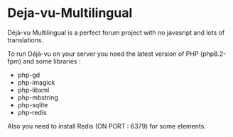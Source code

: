 # Deja-vu-Multilingual
Déjà-vu Multilingual is a perfect forum project with no javasript and lots of translations.

To run Déjà-vu on your server you need the latest version of PHP (php8.2-fpm) and some libraries :

- php-gd
- php-imagick
- php-libxml
- php-mbstring
- php-sqlite
- php-redis

Also you need to install Redis (ON PORT : 6379) for some elements.

